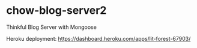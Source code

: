 # chow-blog-server2
Thinkful Blog Server with Mongoose

Heroku deployment: https://dashboard.heroku.com/apps/lit-forest-67903/

